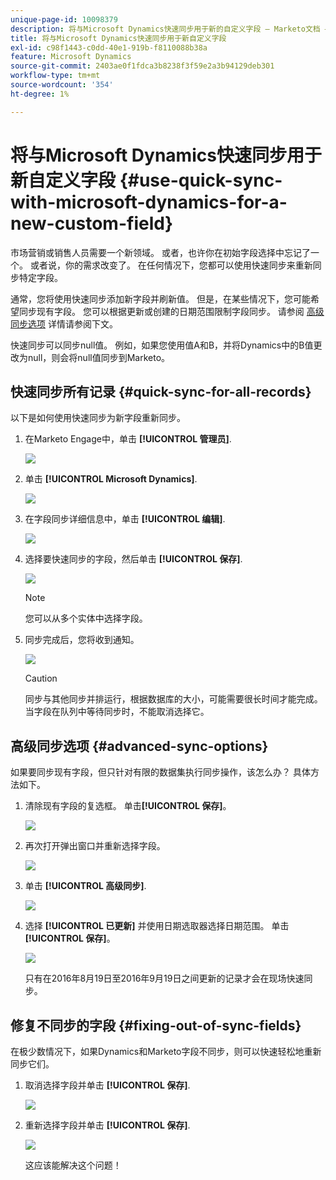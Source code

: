 ```yaml
---
unique-page-id: 10098379
description: 将与Microsoft Dynamics快速同步用于新的自定义字段 — Marketo文档 — 产品文档
title: 将与Microsoft Dynamics快速同步用于新自定义字段
exl-id: c98f1443-c0dd-40e1-919b-f8110088b38a
feature: Microsoft Dynamics
source-git-commit: 2403ae0f1fdca3b8238f3f59e2a3b94129deb301
workflow-type: tm+mt
source-wordcount: '354'
ht-degree: 1%

---
```


# 将与Microsoft Dynamics快速同步用于新自定义字段 {#use-quick-sync-with-microsoft-dynamics-for-a-new-custom-field}

市场营销或销售人员需要一个新领域。 或者，也许你在初始字段选择中忘记了一个。 或者说，你的需求改变了。 在任何情况下，您都可以使用快速同步来重新同步特定字段。

通常，您将使用快速同步添加新字段并刷新值。 但是，在某些情况下，您可能希望同步现有字段。 您可以根据更新或创建的日期范围限制字段同步。 请参阅 [高级同步选项](#Advanced_Sync_Options) 详情请参阅下文。

快速同步可以同步null值。 例如，如果您使用值A和B，并将Dynamics中的B值更改为null，则会将null值同步到Marketo。

## 快速同步所有记录 {#quick-sync-for-all-records}

以下是如何使用快速同步为新字段重新同步。

1. 在Marketo Engage中，单击 **[!UICONTROL 管理员]**.

   ![](assets/image2016-8-19-11-3a14-3a5.png)

1. 单击 **[!UICONTROL Microsoft Dynamics]**.

   ![](assets/image2016-8-19-11-3a15-3a8.png)

1. 在字段同步详细信息中，单击 **[!UICONTROL 编辑]**.

   ![](assets/image2016-8-19-11-3a16-3a22.png)

1. 选择要快速同步的字段，然后单击 **[!UICONTROL 保存]**.

   ![](assets/image2016-8-25-15-3a26-3a11.png)

   >[!NOTE]
   >
   >您可以从多个实体中选择字段。

1. 同步完成后，您将收到通知。

   ![](assets/field-sync-update-notification.png)

   >[!CAUTION]
   >
   >同步与其他同步并排运行，根据数据库的大小，可能需要很长时间才能完成。 当字段在队列中等待同步时，不能取消选择它。

## 高级同步选项 {#advanced-sync-options}

如果要同步现有字段，但只针对有限的数据集执行同步操作，该怎么办？ 具体方法如下。

1. 清除现有字段的复选框。 单击&#x200B;**[!UICONTROL 保存]**。

   ![](assets/image2016-8-25-16-3a16-3a32.png)

1. 再次打开弹出窗口并重新选择字段。

   ![](assets/select-field-reselect-hand.png)

1. 单击 **[!UICONTROL 高级同步]**.

   ![](assets/image2016-8-25-15-3a52-3a9.png)

1. 选择 **[!UICONTROL 已更新]** 并使用日期选取器选择日期范围。 单击&#x200B;**[!UICONTROL 保存]**。

   ![](assets/image2016-8-25-16-3a0-3a3.png)

   只有在2016年8月19日至2016年9月19日之间更新的记录才会在现场快速同步。

## 修复不同步的字段 {#fixing-out-of-sync-fields}

在极少数情况下，如果Dynamics和Marketo字段不同步，则可以快速轻松地重新同步它们。

1. 取消选择字段并单击 **[!UICONTROL 保存]**.

   ![](assets/image2016-8-25-16-3a16-3a32-1.png)

1. 重新选择字段并单击 **[!UICONTROL 保存]**.

   ![](assets/image2016-8-25-16-3a20-3a45.png)

   这应该能解决这个问题！
